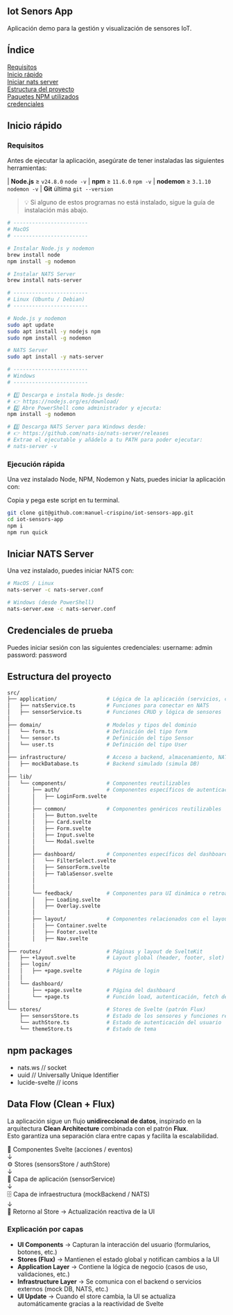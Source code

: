 ## Iot Senors App 


Aplicación demo para la gestión y visualización de sensores IoT. 

## Índice


<a href='#requisitos'>Requisitos</a>
<br/>
<a href='#inicio-rápido'>Inicio rápido</a>
<br/>
<a href='#iniciar-nats-server'>Iniciar nats server</a>
<br/>
<a href='#estructura-del-proyecto'>Estructura del proyecto</a>
<br/>
<a href='#npm-packages'>Paquetes NPM utilizados</a>
<br/>
<a href='#credenciales-de-prueba'>credenciales</a>
<br/>


## Inicio rápido

###  Requisitos

Antes de ejecutar la aplicación, asegúrate de tener instaladas las siguientes herramientas:


| **Node.js**  ≥ `v24.8.0`  `node -v` 
| **npm**  ≥ `11.6.0`  `npm -v` 
| **nodemon**  ≥ `3.1.10`  `nodemon -v` 
| **Git**  última  `git --version` 

> 💡 Si alguno de estos programas no está instalado, sigue la guía de instalación más abajo.

```bash
# ------------------------
# MacOS
# ------------------------

# Instalar Node.js y nodemon
brew install node
npm install -g nodemon

# Instalar NATS Server
brew install nats-server

# ------------------------
# Linux (Ubuntu / Debian)
# ------------------------

# Node.js y nodemon
sudo apt update
sudo apt install -y nodejs npm
sudo npm install -g nodemon

# NATS Server
sudo apt install -y nats-server

# ------------------------
# Windows
# ------------------------

# 1️⃣ Descarga e instala Node.js desde:
# 👉 https://nodejs.org/es/download/
# 2️⃣ Abre PowerShell como administrador y ejecuta:
npm install -g nodemon

# 3️⃣ Descarga NATS Server para Windows desde:
# 👉 https://github.com/nats-io/nats-server/releases
# Extrae el ejecutable y añádelo a tu PATH para poder ejecutar:
# nats-server -v

```
### Ejecución rápida

Una vez instalado Node, NPM, Nodemon y Nats, puedes iniciar la aplicación con:

Copia y pega este script en tu terminal.

```bash
git clone git@github.com:manuel-crispino/iot-sensors-app.git
cd iot-sensors-app
npm i
npm run quick

```
## Iniciar NATS Server

Una vez instalado, puedes iniciar NATS con:

```bash
# MacOS / Linux
nats-server -c nats-server.conf

# Windows (desde PowerShell)
nats-server.exe -c nats-server.conf
```

## Credenciales de prueba

Puedes iniciar sesión con las siguientes credenciales:
username: admin
password: password


## Estructura del proyecto
```bash
src/
├── application/                # Lógica de la aplicación (servicios, casos de uso)
│   ├── natsService.ts          # Funciones para conectar en NATS
│   ├── sensorService.ts        # Funciones CRUD y lógica de sensores
│
├── domain/                     # Modelos y tipos del dominio
│   └── form.ts                 # Definición del tipo form
│   └── sensor.ts               # Definición del tipo Sensor
│   └── user.ts                 # Definición del tipo User
│
├── infrastructure/             # Acceso a backend, almacenamiento, NATS
│   ├── mockDatabase.ts         # Backend simulado (simula DB)
│
├── lib/
│   └── components/             # Componentes reutilizables
│       ├── auth/               # Componentes específicos de autenticación
│       │   ├── LoginForm.svelte
│       │
│       ├── common/             # Componentes genéricos reutilizables
│       │   ├── Button.svelte
│       │   ├── Card.svelte
│       │   ├── Form.svelte
│       │   ├── Input.svelte
│       │   └── Modal.svelte
│       │
│       ├── dashboard/          # Componentes específicos del dashboard
│       │   └── FilterSelect.svelte
│       │   ├── SensorForm.svelte
│       │   ├── TablaSensor.svelte
│       │
│       │
│       └── feedback/           # Componentes para UI dinámica o retroalimentación
│       │   ├── Loading.svelte
│       │   ├── Overlay.svelte
│       │
│       ├── layout/             # Componentes relacionados con el layout global
│       │   ├── Container.svelte
│       │   ├── Footer.svelte
│       │   ├── Nav.svelte
│
├── routes/                     # Páginas y layout de SvelteKit
│   ├── +layout.svelte          # Layout global (header, footer, slot)
│   ├── login/
│   │   ├── +page.svelte        # Página de login
│   │   
│   └── dashboard/
│       ├── +page.svelte        # Página del dashboard
│       └── +page.ts            # Función load, autenticación, fetch de sensores
│
└── stores/                     # Stores de Svelte (patrón Flux)
    ├── sensorsStore.ts         # Estado de los sensores y funciones reactivas
    └── authStore.ts            # Estado de autenticación del usuario
    └── themeStore.ts           # Estado de tema 

```
## npm packages 

- nats.ws   // socket
- uuid      // Universally Unique Identifier
- lucide-svelte // icons

## Data Flow (Clean + Flux)

La aplicación sigue un flujo **unidireccional de datos**, inspirado en la arquitectura **Clean Architecture** combinada con el patrón **Flux**.  
Esto garantiza una separación clara entre capas y facilita la escalabilidad.

🧩 Componentes Svelte (acciones / eventos)
<br/>
↓
<br/>
⚙️ Stores (sensorsStore / authStore)
<br/>
↓
<br/>
🧠 Capa de aplicación (sensorService)
<br/>
↓
<br/>
🗄️ Capa de infraestructura (mockBackend / NATS)
<br/>
↓
<br/>
🔁 Retorno al Store → Actualización reactiva de la UI
<br/>

### Explicación por capas

- **UI Components** → Capturan la interacción del usuario (formularios, botones, etc.)  
- **Stores (Flux)** → Mantienen el estado global y notifican cambios a la UI  
- **Application Layer** → Contiene la lógica de negocio (casos de uso, validaciones, etc.)  
- **Infrastructure Layer** → Se comunica con el backend o servicios externos (mock DB, NATS, etc.)  
- **UI Update** → Cuando el store cambia, la UI se actualiza automáticamente gracias a la reactividad de Svelte  
